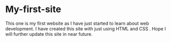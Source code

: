 # My-first-site
This one is my first website as I have just started to learn about web development. I have created this site with just using HTML and CSS
. Hope I will further update this site in near future.
